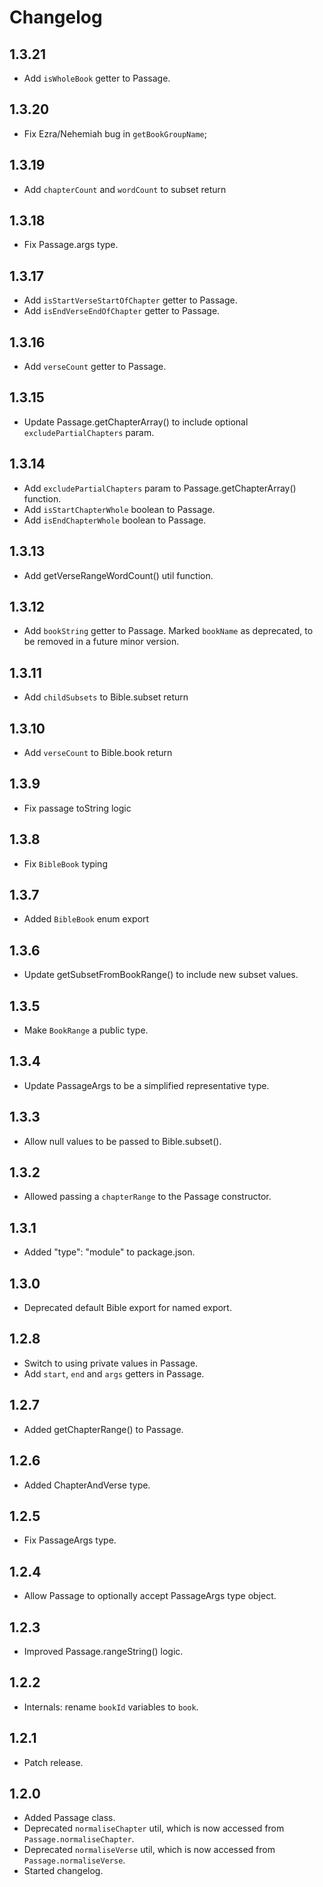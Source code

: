 # Changelog

## 1.3.21

-  Add `isWholeBook` getter to Passage.

## 1.3.20

-  Fix Ezra/Nehemiah bug in `getBookGroupName`;

## 1.3.19

-  Add `chapterCount` and `wordCount` to subset return

## 1.3.18

-  Fix Passage.args type.

## 1.3.17

-  Add `isStartVerseStartOfChapter` getter to Passage.
-  Add `isEndVerseEndOfChapter` getter to Passage.

## 1.3.16

-  Add `verseCount` getter to Passage.

## 1.3.15

-  Update Passage.getChapterArray() to include optional `excludePartialChapters` param.

## 1.3.14

-  Add `excludePartialChapters` param to Passage.getChapterArray() function.
-  Add `isStartChapterWhole` boolean to Passage.
-  Add `isEndChapterWhole` boolean to Passage.

## 1.3.13

-  Add getVerseRangeWordCount() util function.

## 1.3.12

-  Add `bookString` getter to Passage. Marked `bookName` as deprecated,
   to be removed in a future minor version.

## 1.3.11

-  Add `childSubsets` to Bible.subset return

## 1.3.10

-  Add `verseCount` to Bible.book return

## 1.3.9

-  Fix passage toString logic

## 1.3.8

-  Fix `BibleBook` typing

## 1.3.7

-  Added `BibleBook` enum export

## 1.3.6

-  Update getSubsetFromBookRange() to include new subset values.

## 1.3.5

-  Make `BookRange` a public type.

## 1.3.4

-  Update PassageArgs to be a simplified representative type.

## 1.3.3

-  Allow null values to be passed to Bible.subset().

## 1.3.2

-  Allowed passing a `chapterRange` to the Passage constructor.

## 1.3.1

-  Added "type": "module" to package.json.

## 1.3.0

-  Deprecated default Bible export for named export.

## 1.2.8

-  Switch to using private values in Passage.
-  Add `start`, `end` and `args` getters in Passage.

## 1.2.7

-  Added getChapterRange() to Passage.

## 1.2.6

-  Added ChapterAndVerse type.

## 1.2.5

-  Fix PassageArgs type.

## 1.2.4

-  Allow Passage to optionally accept PassageArgs type object.

## 1.2.3

-  Improved Passage.rangeString() logic.

## 1.2.2

-  Internals: rename `bookId` variables to `book`.

## 1.2.1

-  Patch release.

## 1.2.0

-  Added Passage class.
-  Deprecated `normaliseChapter` util, which is now accessed from `Passage.normaliseChapter`.
-  Deprecated `normaliseVerse` util, which is now accessed from `Passage.normaliseVerse`.
-  Started changelog.
